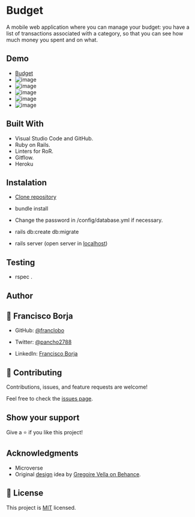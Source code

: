 # Budget

A mobile web application where you can manage your budget: you have a list of transactions associated with a category, so that you can see how much money you spent and on what.

## Demo

- [Budget](https://budget-app-h5p6.onrender.com)
- ![image](https://user-images.githubusercontent.com/58642949/203126520-d6f9f000-8f78-496c-b18e-a04cb95f83c5.png)
- ![image](https://user-images.githubusercontent.com/58642949/203125832-312cd73b-0e27-49e6-9024-7544f7da3199.png)
- ![image](https://user-images.githubusercontent.com/58642949/203125929-563f87d1-8c23-4d77-83d8-acd5001e3ed9.png)
- ![image](https://user-images.githubusercontent.com/58642949/203126134-f0107a96-89b3-45bc-b6b5-9a87a23eddc2.png)
- ![image](https://user-images.githubusercontent.com/58642949/203126309-99a2de39-ef8d-4030-a305-156238f5e10e.png)


## Built With

- Visual Studio Code and GitHub.
- Ruby on Rails.
- Linters for RoR.
- Gitflow.
- Heroku

## Instalation

- [Clone repository](git@github.com:franclobo/Budget.git)

- bundle install

- Change the password in /config/database.yml if necessary.

- rails db:create db:migrate

- rails server (open server in [localhost](http://localhost:3000/))

## Testing

- rspec .

## Author

## 👤 Francisco Borja

- GitHub: [@franclobo](https://github.com/franclobo)

- Twitter: [@pancho2788](https://twitter.com/Pancho2788)

- LinkedIn: [Francisco Borja](https://www.linkedin.com/in/francisco-borja-lobato/)

## 🤝 Contributing

Contributions, issues, and feature requests are welcome!

Feel free to check the [issues page](../../issues/).

## Show your support

Give a ⭐️ if you like this project!

## Acknowledgments

- Microverse
- Original [design](https://www.behance.net/gallery/19759151/Snapscan-iOs-design-and-branding?tracking_source=) idea by [Gregoire Vella on Behance](https://www.behance.net/gregoirevella).

## 📝 License

This project is [MIT](./LICENSE) licensed.
